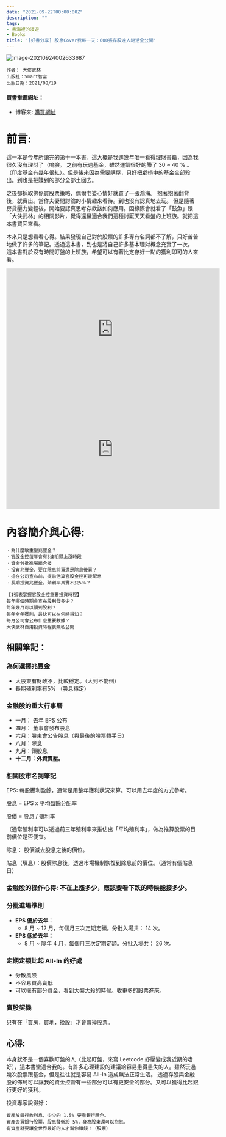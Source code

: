 ```yaml
---
date: "2021-09-22T00:00:00Z"
description: ""
tags:
- 書海裡的漫遊
- Books
title: '[好書分享] 股息Cover我每一天：600張存股達人絕活全公開'
---
```


![image-20210924002633687](../images/2021/image-20210924002633687.png)




```
作者： 大俠武林  
出版社：Smart智富  
出版日期：2021/08/19

```

#### 買書推薦網址：

- 博客來: [購買網址](https://www.books.com.tw/exep/assp.php/kkdailin/products/0010898998?sloc=main&utm_source=kkdailin&utm_medium=ap-books&utm_content=recommend&utm_campaign=ap-202109)



# 前言:

這一本是今年所讀完的第十一本書。這大概是我進幾年唯一看得理財書籍，因為我很久沒有理財了（嗚臉。 之前有玩過基金，雖然運氣很好的賺了 30 ~ 40 % 。（印度基金有幾年很紅）。但是後來因為需要購屋，只好把虧損中的基金全部殺出。到也是把賺到的部分全部土回去。 

之後都採取佛係買股票策略，偶爾老婆心情好就買了一張鴻海。 抱著抱著翻背後，就賣出。當作夫妻間討論的小情趣來看待。到也沒有認真地去玩。 但是隨著房貸壓力變輕後，開始要認真思考存款該如何應用。因緣際會就看了「鼓魚」跟「大俠武林」的相關影片，覺得還蠻適合我們這種討厭天天看盤的上班族。就把這本書買回來看。

本來只是想看看心得。結果發現自己對於股票的許多專有名詞都不了解，只好苦苦地做了許多的筆記。透過這本書，到也是將自己許多基本理財概念充實了一次。 這本書對於沒有時間盯盤的上班族，希望可以有著比定存好一點的獲利即可的人來看。

<iframe width="560" height="315" src="https://www.youtube.com/embed/ShNI41_rFv4" title="YouTube video player" frameborder="0" allow="accelerometer; autoplay; clipboard-write; encrypted-media; gyroscope; picture-in-picture" allowfullscreen></iframe>

<iframe width="560" height="315" src="https://www.youtube.com/embed/0Xlz8Z3D4g0" title="YouTube video player" frameborder="0" allow="accelerometer; autoplay; clipboard-write; encrypted-media; gyroscope; picture-in-picture" allowfullscreen></iframe>

# 內容簡介與心得:

```
‧為什麼敢重壓兆豐金？
‧官股金控每年會有3波明顯上漲時段
‧資金分批進場組合技
‧投資兆豐金，要在除息前買還是除息後買？
‧搶在公司宣布前，提前估算官股金控可能配息
‧長期投資兆豐金，殖利率其實不只5％？

【1張表掌握官股金控重要投資時程】
每年哪個時期會宣布股利發多少？
每年幾月可以領到股利？
每年全年獲利，最快可以在何時得知？
每月公司會公布什麼重要數據？
大俠武林自用投資時程表無私公開
```

## 相關筆記：

### 為何選擇兆豐金

- 大股東有財政不，比較穩定。（大到不能倒）
- 長期殖利率有5% （股息穩定）

### 金融股的重大行事曆

- 一月： 去年 EPS 公布
- 四月： 董事會發布股息
- 六月：股東會公告股息（與最後的股票轉手日）
- 八月：除息
- 九月：領股息
- **十二月：外資賣壓。**

### 相關股市名詞筆記

EPS: 每股獲利盈餘，通常是用整年獲利狀況來算。可以用去年度的方式參考。

股息 = EPS x 平均盈餘分配率

股價 = 股息 / 殖利率

（通常殖利率可以透過前三年殖利率來推估出「平均殖利率」，做為推算股票的目前價位是否便宜。

除息： 股價減去股息之後的價位。

貼息（填息）：股價除息後，透過市場機制恢復到除息前的價位。（通常有個貼息日）

### 金融股的操作心得:  不在上漲多少，應該要看下跌的時候能接多少。

### 分批進場準則

- **EPS 優於去年：**
  - 8 月  ~ 12 月，每個月三次定期定額。分批入場共： 14 次。
- **EPS 低於去年：**
  - 8 月  ~ 隔年 4 月，每個月三次定期定額。分批入場共： 26 次。

### 定期定額比起 All-In 的好處

- 分散風險
- 不容易買高賣低
- 可以擁有部分資金，看到大盤大殺的時候。收更多的股票進來。

### 賣股契機

只有在「買房，買地，換股」才會賣掉股票。

## 心得:

本身就不是一個喜歡盯盤的人（比起盯盤，來寫 Leetcode 紓壓變成我近期的嗜好），這本書蠻適合我的。有許多心理建設的建議給容易患得患失的人。雖然玩過幾次股票跟基金，但是往往就是容易 All-In 造成無法正常生活。 透過存股與金融股的佈局可以讓我的資金控管有一些部分可以有更安全的部分。又可以獲得比起銀行更好的獲利。 

投資專家說得好：

```
資產放銀行收利息，少少的 1.5% 要看銀行臉色。 
資產去買銀行股票，股息發低於 5%，身為股東還可以抱怨。
有資產就要讓全世界最好的人才幫你賺錢！（股票）
```





